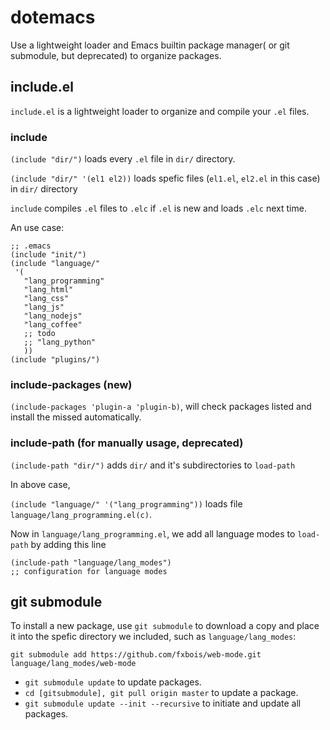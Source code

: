 # dotemacs

Use a lightweight loader and Emacs builtin package manager( or git submodule, but deprecated) to organize packages.

## include.el
`include.el` is a lightweight loader to organize and compile your `.el` files.

### include

`(include "dir/")` loads every `.el` file in `dir/` directory.

`(include "dir/" '(el1 el2))` loads spefic files (`el1.el`, `el2.el` in this case) in `dir/` directory

`include` compiles `.el` files to `.elc` if `.el` is new and loads `.elc` next time.

An use case:

```elisp
;; .emacs
(include "init/")
(include "language/"
 '(
   "lang_programming"
   "lang_html"
   "lang_css"
   "lang_js"
   "lang_nodejs"
   "lang_coffee"
   ;; todo
   ;; "lang_python"
   ))
(include "plugins/")
```

### include-packages (new)

`(include-packages 'plugin-a 'plugin-b)`, will check packages listed and install the missed automatically.

### include-path (for manually usage, deprecated)

`(include-path "dir/")` adds `dir/` and it's subdirectories to `load-path`

In above case,

`(include "language/" '("lang_programming"))` loads file `language/lang_programming.el(c)`.

Now in `language/lang_programming.el`, we add all language modes to `load-path` by adding this line

```elisp
(include-path "language/lang_modes")
;; configuration for language modes
```

## git submodule

To install a new package, use `git submodule` to download a copy and place it into the spefic directory we included, such as `language/lang_modes`:

`git submodule add https://github.com/fxbois/web-mode.git language/lang_modes/web-mode`

* `git submodule update` to update packages.
* `cd [gitsubmodule], git pull origin master` to update a package.
* `git submodule update --init --recursive` to initiate and update all packages.